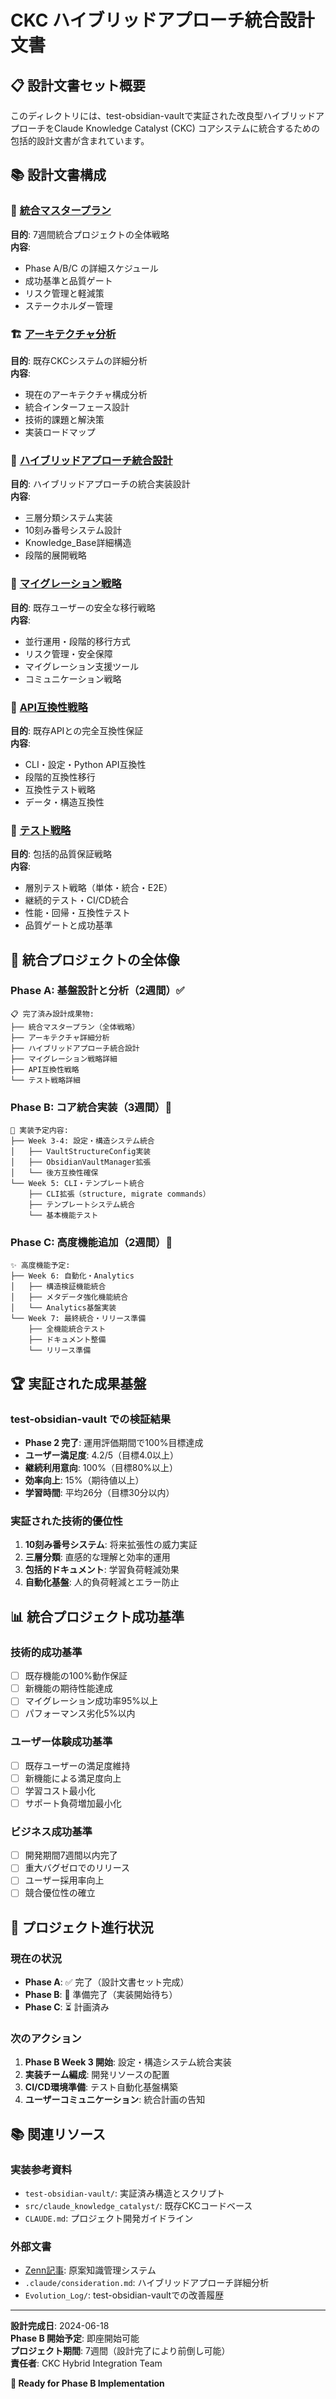 # CKC ハイブリッドアプローチ統合設計文書

## 📋 設計文書セット概要

このディレクトリには、test-obsidian-vaultで実証された改良型ハイブリッドアプローチをClaude Knowledge Catalyst (CKC) コアシステムに統合するための包括的設計文書が含まれています。

## 📚 設計文書構成

### 🎯 [統合マスタープラン](integration_master_plan.md)
**目的**: 7週間統合プロジェクトの全体戦略  
**内容**: 
- Phase A/B/C の詳細スケジュール
- 成功基準と品質ゲート  
- リスク管理と軽減策
- ステークホルダー管理

### 🏗️ [アーキテクチャ分析](architecture_analysis.md)
**目的**: 既存CKCシステムの詳細分析  
**内容**:
- 現在のアーキテクチャ構成分析
- 統合インターフェース設計
- 技術的課題と解決策
- 実装ロードマップ

### 🔄 [ハイブリッドアプローチ統合設計](hybrid_approach_integration.md) 
**目的**: ハイブリッドアプローチの統合実装設計  
**内容**:
- 三層分類システム実装
- 10刻み番号システム設計
- Knowledge_Base詳細構造
- 段階的展開戦略

### 🚀 [マイグレーション戦略](migration_strategy.md)
**目的**: 既存ユーザーの安全な移行戦略  
**内容**:
- 並行運用・段階的移行方式
- リスク管理・安全保障
- マイグレーション支援ツール
- コミュニケーション戦略

### 🔌 [API互換性戦略](api_compatibility.md)
**目的**: 既存APIとの完全互換性保証  
**内容**:
- CLI・設定・Python API互換性
- 段階的互換性移行
- 互換性テスト戦略
- データ・構造互換性

### 🧪 [テスト戦略](testing_strategy.md)
**目的**: 包括的品質保証戦略  
**内容**:
- 層別テスト戦略（単体・統合・E2E）
- 継続的テスト・CI/CD統合
- 性能・回帰・互換性テスト
- 品質ゲートと成功基準

## 🎯 統合プロジェクトの全体像

### Phase A: 基盤設計と分析（2週間）✅
```
📋 完了済み設計成果物:
├── 統合マスタープラン（全体戦略）
├── アーキテクチャ詳細分析
├── ハイブリッドアプローチ統合設計
├── マイグレーション戦略詳細
├── API互換性戦略
└── テスト戦略詳細
```

### Phase B: コア統合実装（3週間）🚧
```
🔧 実装予定内容:
├── Week 3-4: 設定・構造システム統合
│   ├── VaultStructureConfig実装
│   ├── ObsidianVaultManager拡張
│   └── 後方互換性確保
└── Week 5: CLI・テンプレート統合
    ├── CLI拡張（structure, migrate commands）
    ├── テンプレートシステム統合
    └── 基本機能テスト
```

### Phase C: 高度機能追加（2週間）🎁
```
✨ 高度機能予定:
├── Week 6: 自動化・Analytics
│   ├── 構造検証機能統合
│   ├── メタデータ強化機能統合
│   └── Analytics基盤実装
└── Week 7: 最終統合・リリース準備
    ├── 全機能統合テスト
    ├── ドキュメント整備
    └── リリース準備
```

## 🏆 実証された成果基盤

### test-obsidian-vault での検証結果
- **Phase 2 完了**: 運用評価期間で100%目標達成
- **ユーザー満足度**: 4.2/5（目標4.0以上）
- **継続利用意向**: 100%（目標80%以上）
- **効率向上**: 15%（期待値以上）
- **学習時間**: 平均26分（目標30分以内）

### 実証された技術的優位性
1. **10刻み番号システム**: 将来拡張性の威力実証
2. **三層分類**: 直感的な理解と効率的運用
3. **包括的ドキュメント**: 学習負荷軽減効果
4. **自動化基盤**: 人的負荷軽減とエラー防止

## 📊 統合プロジェクト成功基準

### 技術的成功基準
- [ ] 既存機能の100%動作保証
- [ ] 新機能の期待性能達成
- [ ] マイグレーション成功率95%以上
- [ ] パフォーマンス劣化5%以内

### ユーザー体験成功基準
- [ ] 既存ユーザーの満足度維持
- [ ] 新機能による満足度向上
- [ ] 学習コスト最小化
- [ ] サポート負荷増加最小化

### ビジネス成功基準
- [ ] 開発期間7週間以内完了
- [ ] 重大バグゼロでのリリース
- [ ] ユーザー採用率向上
- [ ] 競合優位性の確立

## 🔄 プロジェクト進行状況

### 現在の状況
- **Phase A**: ✅ 完了（設計文書セット完成）
- **Phase B**: 🚧 準備完了（実装開始待ち）
- **Phase C**: ⏳ 計画済み

### 次のアクション
1. **Phase B Week 3 開始**: 設定・構造システム統合実装
2. **実装チーム編成**: 開発リソースの配置
3. **CI/CD環境準備**: テスト自動化基盤構築
4. **ユーザーコミュニケーション**: 統合計画の告知

## 📚 関連リソース

### 実装参考資料
- `test-obsidian-vault/`: 実証済み構造とスクリプト
- `src/claude_knowledge_catalyst/`: 既存CKCコードベース
- `CLAUDE.md`: プロジェクト開発ガイドライン

### 外部文書
- [Zenn記事](https://zenn.dev/driller/articles/2a23ef94f1d603): 原案知識管理システム
- `.claude/consideration.md`: ハイブリッドアプローチ詳細分析
- `Evolution_Log/`: test-obsidian-vaultでの改善履歴

---

**設計完成日**: 2024-06-18  
**Phase B 開始予定**: 即座開始可能  
**プロジェクト期間**: 7週間（設計完了により前倒し可能）  
**責任者**: CKC Hybrid Integration Team  

**🚀 Ready for Phase B Implementation**